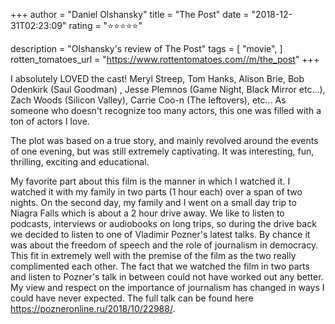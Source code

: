 +++
author = "Daniel Olshansky"
title = "The Post"
date = "2018-12-31T02:23:09"
rating = "⭐⭐⭐⭐⭐"

description = "Olshansky's review of The Post"
tags = [
    "movie",
]
rotten_tomatoes_url = "https://www.rottentomatoes.com//m/the_post"
+++

I absolutely LOVED the cast! Meryl Streep, Tom Hanks, Alison Brie, Bob Odenkirk (Saul Goodman) , Jesse Plemnos (Game Night, Black Mirror etc...), Zach Woods (Silicon Valley), Carrie Coo-n (The leftovers), etc... As someone who doesn't recognize too many actors, this one was filled with a ton of actors I love.

The plot was based on a true story, and mainly revolved around the events of one evening, but was still extremely captivating. It was interesting, fun, thrilling, exciting and educational.

My favorite part about this film is the manner in which I watched it. I watched it with my family in two parts (1 hour each) over a span of two nights. On the second day, my family and I went on a small day trip to Niagra Falls which is about a 2 hour drive away. We like to listen to podcasts, interviews or audiobooks on long trips, so during the drive back we decided to listen to one of Vladimir Pozner's latest talks. By chance it was about the freedom of speech and the role of journalism in democracy. This fit in extremely well with the premise of the film as the two really complimented each other. The fact that we watched the film in two parts and listen to Pozner's talk in between could not have worked out any better. My view and respect on the importance of journalism has changed in ways I could have never expected. The full talk can be found here https://pozneronline.ru/2018/10/22988/.
